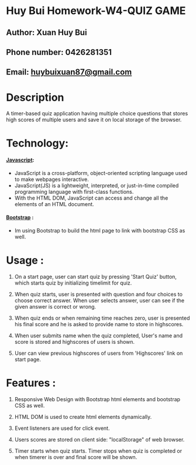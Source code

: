 # Huy Bui Homework-W4-QUIZ GAME 

## Author: Xuan Huy Bui
## Phone number: 0426281351
## Email: huybuixuan87@gmail.com

# Description 

A timer-based quiz application having multiple choice questions that stores high scores of multiple users and save it on local storage of the browser.

# Technology: 

#### [Javascript](https://developer.mozilla.org/en-US/docs/Web/JavaScript): 
* JavaScript is a cross-platform, object-oriented scripting language used to make webpages interactive.
* JavaScript(JS) is a lightweight, interpreted, or just-in-time compiled programming language with first-class functions. 
* With the HTML DOM, JavaScript can access and change all the elements of an HTML document.

#### [Bootstrap](https://getbootstrap.com/) : 

* Im using Bootstrap to build the html page to link with bootstrap CSS as well.

# Usage : 

1. On a start page, user can start quiz by pressing 'Start Quiz' button, which starts quiz by initializing timelimit for quiz.

2. When quiz starts, user is presented with question and four choices to choose correct answer. When user selects answer, user can see if the given answer is correct or wrong.

3. When quiz ends or when remaining time reaches zero, user is presented his final score and he is asked to provide name to store in highscores.

4. When user submits name when the quiz completed, User's name and score is stored and highscores of users is shown.

5. User can view previous highscores of users from 'Highscores' link on start page.

# Features : 

1. Responsive Web Design with Bootstrap html elements and bootstrap CSS as well.

2. HTML DOM is used to create html elements dynamically.

3. Event listeners are used for click event.

4. Users scores are stored on client side: "localStorage" of web browser.

5. Timer starts when quiz starts. Timer stops when quiz is completed or when timerer is over and final score will be shown.